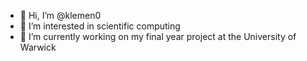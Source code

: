 - 👋 Hi, I’m @klemen0
- 👀 I’m interested in scientific computing
- 🌱 I’m currently working on my final year project at the University of Warwick


<!---
klemen0/klemen0 is a ✨ special ✨ repository because its `README.md` (this file) appears on your GitHub profile.
You can click the Preview link to take a look at your changes.
--->
